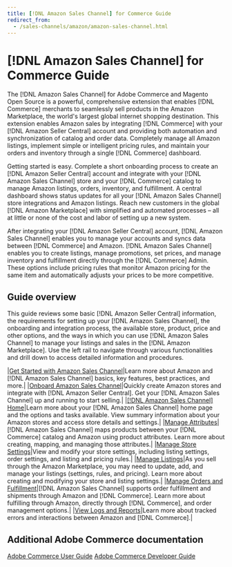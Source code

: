 ```yaml
---
title: [!DNL Amazon Sales Channel] for Commerce Guide
redirect_from:
  - /sales-channels/amazon/amazon-sales-channel.html
---
```


# [!DNL Amazon Sales Channel] for Commerce Guide

The [!DNL Amazon Sales Channel] for Adobe Commerce and Magento Open Source is a powerful, comprehensive extension that enables [!DNL Commerce] merchants to seamlessly sell products in the Amazon Marketplace, the world's largest global internet shopping destination. This extension enables Amazon sales by integrating [!DNL Commerce] with your [!DNL Amazon Seller Central] account and providing both automation and synchronization of catalog and order data. Completely manage all Amazon listings, implement simple or intelligent pricing rules, and maintain your orders and inventory through a single [!DNL Commerce] dashboard.

Getting started is easy. Complete a short onboarding process to create an [!DNL Amazon Seller Central] account and integrate with your [!DNL Amazon Sales Channel] store and your [!DNL Commerce] catalog to manage Amazon listings, orders, inventory, and fulfillment. A central dashboard shows status updates for all your [!DNL Amazon Sales Channel] store integrations and Amazon listings. Reach new customers in the global [!DNL Amazon Marketplace] with simplified and automated processes – all at little or none of the cost and labor of setting up a new system.

After integrating your [!DNL Amazon Seller Central] account, [!DNL Amazon Sales Channel] enables you to manage your accounts and syncs data between [!DNL Commerce] and Amazon. [!DNL Amazon Sales Channel] enables you to create listings, manage promotions, set prices, and manage inventory and fulfillment directly through the [!DNL Commerce] Admin. These options include pricing rules that monitor Amazon pricing for the same item and automatically adjusts your prices to be more competitive.

## Guide overview

This guide reviews some basic [!DNL Amazon Seller Central] information, the requirements for setting up your [!DNL Amazon Sales Channel], the onboarding and integration process, the available store, product, price and other options, and the ways in which you can use [!DNL Amazon Sales Channel] to manage your listings and sales in the [!DNL Amazon Marketplace]. Use the left rail to navigate through various functionalities and drill down to access detailed information and procedures.

|[Get Started with Amazon Sales Channel](./amazon-getting-started.md)|Learn more about Amazon and [!DNL Amazon Sales Channel] basics, key features, best practices, and more.|
|[Onboard Amazon Sales Channel](./amazon-onboarding-home.md)|Quickly create Amazon stores and integrate with [!DNL Amazon Seller Central]. Get your [!DNL Amazon Sales Channel] up and running to start selling.|
|[[!DNL Amazon Sales Channel] Home](./amazon-sales-channel-home.md)|Learn more about your [!DNL Amazon Sales Channel] home page and the options and tasks available. View summary information about your Amazon stores and access store details and settings.|
|[Manage Attributes](./attributes-view.md)|[!DNL Amazon Sales Channel] maps products between your [!DNL Commerce] catalog and Amazon using product attributes. Learn more about creating, mapping, and managing those attributes.|
|[Manage Store Settings](./ob-store-review.md)|View and modify your store settings, including listing settings, order settings, and listing and pricing rules.|
|[Manage Listings](./managing-product-listings.md)|As you sell through the Amazon Marketplace, you may need to update, add, and manage your listings (settings, rules, and pricing). Learn more about creating and modifying your store and listing settings.|
|[Manage Orders and Fulfillment](./managing-orders.md)|[!DNL Amazon Sales Channel] supports order fulfillment and shipments through Amazon and [!DNL Commerce]. Learn more about fulfilling through Amazon, directly through [!DNL Commerce], and order management options.|
|[View Logs and Reports](./amazon-logs-reports.md)|Learn more about tracked errors and interactions between Amazon and [!DNL Commerce].|

## Additional Adobe Commerce documentation

[Adobe Commerce User Guide](https://docs.magento.com/user-guide/)
[Adobe Commerce Developer Guide](https://devdocs.magento.com/)
